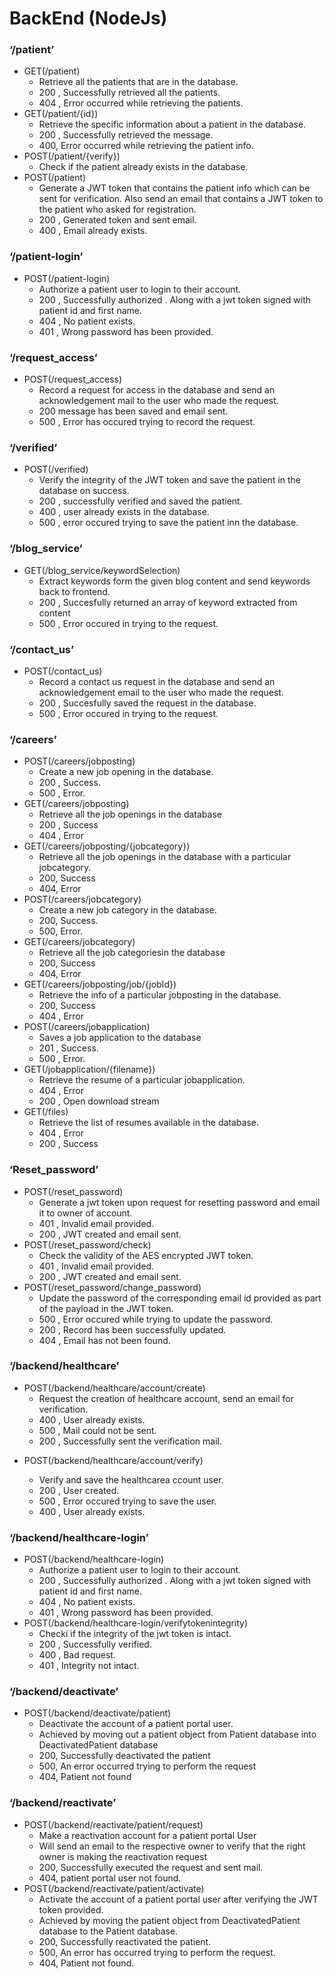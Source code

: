 # BackEnd (NodeJs)


### ‘/patient’



*   GET(/patient)
    *   Retrieve all the patients that are in the database.
    *   200 , Successfully retrieved all the patients.
    *   404 , Error occurred while retrieving the patients.
*   GET(/patient/{id})
    *   Retrieve the specific information about a patient in the database.
    *   200 , Successfully retrieved the message.
    *   400, Error occurred while retrieving the patient info.
*   POST(/patient/{verify})
    *   Check if the patient already exists in the database.
*   POST(/patient)
    *   Generate a JWT token that contains the patient info which can be sent for verification. Also send an email that contains a JWT token to the patient who asked for registration.
    *   200 , Generated token and sent email.
    *   400 , Email already exists.


### ‘/patient-login’



*   POST(/patient-login)
    *   Authorize a patient user to login to their account.
    *   200 , Successfully authorized . Along with a jwt token signed with patient id and first name.
    *   404 , No patient exists.
    *   401 , Wrong password has been provided.


### ‘/request_access’



*   POST(/request_access)
    *   Record a request for access in the database and send an acknowledgement mail to the user who made the request.
    *   200 message has been saved and email sent.
    *   500 , Error has occured trying to record the request.

	


### ‘/verified’



*   POST(/verified)
    *   Verify the integrity of the JWT token and save the patient in the database on success.
    *   200 , successfully verified and saved the patient.
    *   400 , user already exists in the database.
    *   500 , error occured trying to save the patient inn the database.
    


### ‘/blog_service’



*   GET(/blog_service/keywordSelection)
    *   Extract keywords form the given blog content and send keywords back to frontend.
    *   200 , Succesfully returned an array of keyword extracted from content
    *   500 , Error occured in trying to the request.


### ‘/contact_us’



*   POST(/contact_us)
    *   Record a contact us request in the database and send an acknowledgement email to the user who made the request.
    *   200 , Succesfully saved the request in the database.
    *   500 , Error occured in trying to the request.


### ‘/careers’



*   POST(/careers/jobposting)
    *   Create a new job opening in the database.
    *   200 , Success.
    *   500 , Error.
*   GET(/careers/jobposting)
    *   Retrieve all the job openings in the database
    *   200 , Success
    *   404 , Error
*   GET(/careers/jobposting/{jobcategory})
    *   Retrieve all the job openings in the database with a particular jobcategory.
    *   200, Success
    *   404, Error
*   POST(/careers/jobcategory)
    *   Create a new job category in the database.
    *   200, Success.
    *   500, Error.
*   GET(/careers/jobcategory)
    *   Retrieve all the job categoriesin the database
    *   200, Success
    *   404, Error
*   GET(/careers/jobposting/job/{jobId})
    *   Retrieve the info of a particular jobposting in the database.
    *   200, Success
    *   404 , Error
*   POST(/careers/jobapplication)
    *   Saves a job application to the database
    *   201 , Success.
    *   500 , Error.
*   GET(/jobapplication/{filename})
    *   Retrieve the resume of a particular jobapplication.
    *   404 , Error
    *   200 , Open download stream
*   GET(/files)
    *   Retrieve the list of resumes available in the database.
    *   404 , Error
    *   200 , Success


### ‘Reset_password’



*   POST(/reset_password)
    *   Generate a jwt token upon request for resetting password and email it to owner of account.
    *   401 , Invalid email provided.
    *   200 , JWT created and email sent.
*   POST(/reset_password/check)
    *   Check the validity of the AES encrypted JWT token.
    *   401 , Invalid email provided.
    *   200 , JWT created and email sent.
*   POST(/reset_password/change_password)
    *   Update the password of the corresponding email id provided as part of the payload in the JWT token.
    *   500 , Error occured while trying to update the password.
    *   200 , Record has been successfully updated.
    *   404 , Email has not been found.


### ‘/backend/healthcare’



*   POST(/backend/healthcare/account/create)
    *   Request the creation of healthcare account, send an email for verification.
    *   400 , User already exists.
    *   500 , Mail could not be sent.
    *   200 , Successfully sent the verification mail.

-	POST(/backend/healthcare/account/verify)



    *   Verify and save the healthcarea ccount user.
    *   200 , User created.
    *   500 , Error occured trying to save the user.
    *   400 , User already exists.


### ‘/backend/healthcare-login’



*   POST(/backend/healthcare-login)
    *   Authorize a patient user to login to their account.
    *   200 , Successfully authorized . Along with a jwt token signed with patient id and first name.
    *   404 , No patient exists.
    *   401 , Wrong password has been provided.
*   POST(/backend/healthcare-login/verifytokenintegrity)
    *   Checki if the integrity of the jwt token is intact.
    *   200 , Successfully verified.
    *   400 , Bad request.
    *   401 , Integrity not intact.


### ‘/backend/deactivate’



*   POST(/backend/deactivate/patient)
    *   Deactivate the account of a patient portal user.
    *   Achieved by moving out a patient object from Patient database into DeactivatedPatient database
    *   200,  Successfully deactivated the patient
    *   500, An error occurred trying to perform the request
    *   404, Patient not found


### ‘/backend/reactivate’



*   POST(/backend/reactivate/patient/request)
    *   Make a reactivation account for a patient portal User
    *   Will send an email to the respective owner to verify that the right owner is making the reactivation request
    *   200, Successfully executed the request and sent mail.
    *   404, patient portal user not found.
*   POST(/backend/reactivate/patient/activate)
    *   Activate the account of a patient portal user after verifying the JWT token provided.
    *   Achieved by moving the patient object from DeactivatedPatient database to the Patient database.
    *   200, Successfully reactivated the patient.
    *   500, An error has occurred trying to perform the request.
    *   404, Patient not found.
